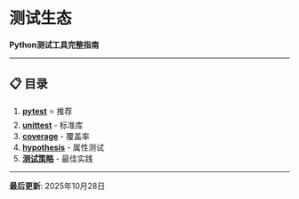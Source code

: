 # 测试生态

**Python测试工具完整指南**

---

## 📋 目录

1. **[pytest](01-pytest.md)** ⭐ 推荐
2. **[unittest](02-unittest.md)** - 标准库
3. **[coverage](03-coverage.md)** - 覆盖率
4. **[hypothesis](04-hypothesis.md)** - 属性测试
5. **[测试策略](05-testing-strategies.md)** - 最佳实践

---

**最后更新**: 2025年10月28日

